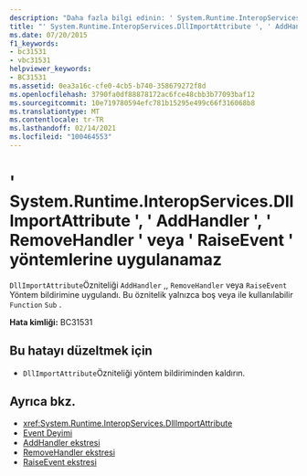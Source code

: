 ```yaml
---
description: "Daha fazla bilgi edinin: ' System.Runtime.InteropServices.DllImportAttribute ' ' AddHandler ', ' RemoveHandler ' veya ' RaiseEvent ' yöntemlerine uygulanamaz"
title: "' System.Runtime.InteropServices.DllImportAttribute ', ' AddHandler ', ' RemoveHandler ' veya ' RaiseEvent ' yöntemlerine uygulanamaz"
ms.date: 07/20/2015
f1_keywords:
- bc31531
- vbc31531
helpviewer_keywords:
- BC31531
ms.assetid: 0ea3a16c-cfe0-4cb5-b740-358679272f8d
ms.openlocfilehash: 3790fa0df88878172ac6fce48cbb3b77093baf12
ms.sourcegitcommit: 10e719780594efc781b15295e499c66f316068b8
ms.translationtype: MT
ms.contentlocale: tr-TR
ms.lasthandoff: 02/14/2021
ms.locfileid: "100464553"
---
```

# <a name="systemruntimeinteropservicesdllimportattribute-cannot-be-applied-to-addhandler-removehandler-or-raiseevent-methods"></a>' System.Runtime.InteropServices.DllImportAttribute ', ' AddHandler ', ' RemoveHandler ' veya ' RaiseEvent ' yöntemlerine uygulanamaz

`DllImportAttribute`Özniteliği `AddHandler` ,, `RemoveHandler` veya `RaiseEvent` Yöntem bildirimine uygulandı. Bu öznitelik yalnızca boş veya ile kullanılabilir `Function` `Sub` .  
  
 **Hata kimliği:** BC31531  
  
## <a name="to-correct-this-error"></a>Bu hatayı düzeltmek için  
  
- `DllImportAttribute`Özniteliği yöntem bildiriminden kaldırın.  
  
## <a name="see-also"></a>Ayrıca bkz.

- <xref:System.Runtime.InteropServices.DllImportAttribute>
- [Event Deyimi](../language-reference/statements/event-statement.md)
- [AddHandler ekstresi](../language-reference/statements/addhandler-statement.md)
- [RemoveHandler ekstresi](../language-reference/statements/removehandler-statement.md)
- [RaiseEvent ekstresi](../language-reference/statements/raiseevent-statement.md)
